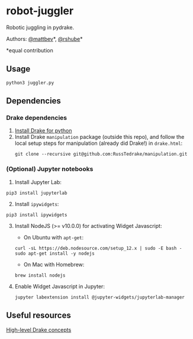# robot-juggler
Robotic juggling in pydrake. 

Authors: [@mattbev](https://github.com/matbev)\*, [@rshube](https://github.com/rshube)\*

\*equal contribution

## Usage
```
python3 juggler.py
```

## Dependencies
### Drake dependencies
1. [Install Drake for python](https://drake.mit.edu/python_bindings.html)
2. Install Drake `manipulation` package (outside this repo), and follow the local setup steps for manipulation (already did Drake!) in `drake.html`:
    ```
    git clone --recursive git@github.com:RussTedrake/manipulation.git
    ```

### (Optional) Jupyter notebooks
1. Install Jupyter Lab:
```
pip3 install jupyterlab
```
2. Install `ipywidgets`:
```
pip3 install ipywidgets
```
3. Install NodeJS (>= v10.0.0) for activating Widget Javascript:
    - On Ubuntu with `apt-get`:
    ```
    curl -sL https://deb.nodesource.com/setup_12.x | sudo -E bash -
    sudo apt-get install -y nodejs
    ```

    - On Mac with Homebrew:
    ```
    brew install nodejs
    ```
4. Enable Widget Javascript in Jupyter:
    ```    
    jupyter labextension install @jupyter-widgets/jupyterlab-manager
    ```
    
## Useful resources
[High-level Drake concepts](https://drake.guzhaoyuan.com/introduction/drake-concept)
